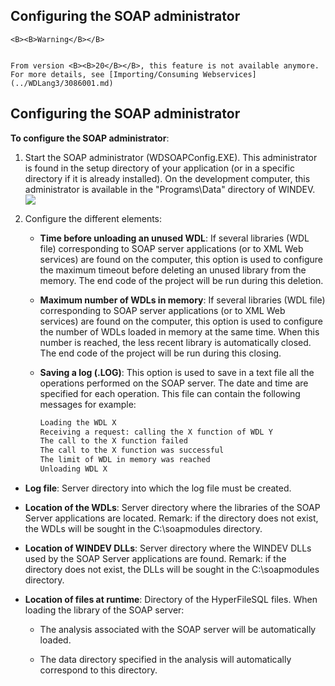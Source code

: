 
## Configuring the SOAP administrator
			






	<B><B>Warning</B></B>

	From version <B><B>20</B></B>, this feature is not available anymore. For more details, see [Importing/Consuming Webservices](../WDLang3/3086001.md)



<a name="NOTE1"></a>
<a name="NOTE1_1"></a>


## Configuring the SOAP administrator
<a name="configuring_the_soap_administrator_ELTTEXTE000099"></a>
**To configure the SOAP administrator**: 

1. Start the SOAP administrator (WDSOAPConfig.EXE). This administrator is found in the setup directory of your application (or in a specific directory if it is already installed). On the development computer, this administrator is available in the "Programs\\Data" directory of WINDEV. <br>![](https://doc.pcsoft.fr/en-US/images/image.awp?langid=3&name=ConfigSOAP.gif)


2. Configure the different elements:

	- **Time before unloading an unused WDL**: If several libraries (WDL file) corresponding to SOAP server applications (or to XML Web services) are found on the computer, this option is used to configure the maximum timeout before deleting an unused library from the memory. The end code of the project will be run during this deletion.

	- **Maximum number of WDLs in memory**: If several libraries (WDL file) corresponding to SOAP server applications (or to XML Web services) are found on the computer, this option is used to configure the number of WDLs loaded in memory at the same time. When this number is reached, the less recent library is automatically closed. The end code of the project will be run during this closing.

	- **Saving a log (.LOG)**: This option is used to save in a text file all the operations performed on the SOAP server. The date and time are specified for each operation. This file can contain the following messages for example: 
			
		```txt
		Loading the WDL X
		Receiving a request: calling the X function of WDL Y
		The call to the X function failed
		The call to the X function was successful
		The limit of WDL in memory was reached
		Unloading WDL X
		```





- **Log file**: Server directory into which the log file must be created.

- **Location of the WDLs**: Server directory where the libraries of the SOAP Server applications are located. 
			Remark: if the directory does not exist, the WDLs will be sought in the C:\\soapmodules directory.

- **Location of WINDEV DLLs**: Server directory where the WINDEV DLLs used by the SOAP Server applications are found. 
			Remark: if the directory does not exist, the DLLs will be sought in the C:\\soapmodules directory.

- **Location of files at runtime**: Directory of the HyperFileSQL files. 
			When loading the library of the SOAP server:

	- The analysis associated with the SOAP server will be automatically loaded.

	- The data directory specified in the analysis will automatically correspond to this directory.




